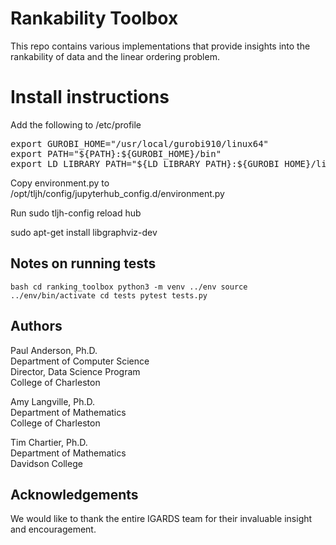 # Rankability Toolbox
This repo contains various implementations that provide insights into the rankability of data and the linear ordering problem.

# Install instructions
Add the following to /etc/profile
<pre>
export GUROBI_HOME="/usr/local/gurobi910/linux64" 
export PATH="${PATH}:${GUROBI_HOME}/bin" 
export LD_LIBRARY_PATH="${LD_LIBRARY_PATH}:${GUROBI_HOME}/lib" 
</pre>

Copy environment.py to /opt/tljh/config/jupyterhub_config.d/environment.py

Run sudo tljh-config reload hub

sudo apt-get install libgraphviz-dev

## Notes on running tests
``bash
cd ranking_toolbox
python3 -m venv ../env
source ../env/bin/activate
cd tests
pytest tests.py
``

## Authors
Paul Anderson, Ph.D.<br>
Department of Computer Science<br>
Director, Data Science Program<br>
College of Charleston<br>

Amy Langville, Ph.D.<br>
Department of Mathematics<br>
College of Charleston<br>

Tim Chartier, Ph.D.<br>
Department of Mathematics<br>
Davidson College

## Acknowledgements
We would like to thank the entire IGARDS team for their invaluable insight and encouragement.

